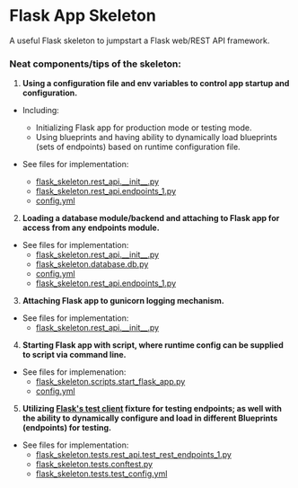 # Flask App Skeleton

A useful Flask skeleton to jumpstart a Flask web/REST API framework.

### Neat components/tips of the skeleton:

1. **Using a configuration file and env variables to control app startup and configuration.**
  
  - Including:
    - Initializing Flask app for production mode or testing mode.
    - Using blueprints and having ability to dynamically load blueprints (sets of endpoints) based on runtime configuration file.  

  - See files for implementation:  
    - [flask_skeleton.rest_api.\_\_init\_\_.py](flask_skeleton/rest_api/__init__.py)  
    - [flask_skeleton.rest_api.endpoints_1.py](flask_skeleton/rest_api/endpoints_1.py)  
    - [config.yml](config.yml)  

2. **Loading a database module/backend and attaching to Flask app for access from any endpoints module.**  

  - See files for implementation:  
    - [flask_skeleton.rest_api.\_\_init\_\_.py](flask_skeleton/rest_api/__init__.py)  
    - [flask_skeleton.database.db.py](flask_skeleton/database/db.py)  
    - [config.yml](config.yml)      
    - [flask_skeleton.rest_api.endpoints_1.py](flask_skeleton/rest_api/endpoints_1.py) 

3. **Attaching Flask app to gunicorn logging mechanism.**  

  - See files for implementation:  
    - [flask_skeleton.rest_api.\_\_init\_\_.py](flask_skeleton/rest_api/__init__.py)  

4. **Starting Flask app with script, where runtime config can be supplied to script via command line.**  

  - See files for implemenation:  
    - [flask_skeleton.scripts.start_flask_app.py](flask_skeleton/scripts/start_flask_app.py)  
    - [config.yml](config.yml)   

5. **Utilizing [Flask's test client](https://flask.palletsprojects.com/en/1.1.x/testing/) fixture for testing endpoints; as well with the ability to dynamically configure and load in different Blueprints (endpoints) for testing.**  

  - See files for implementation:  
    - [flask_skeleton.tests.rest_api.test_rest_endpoints_1.py](flask_skeleton/tests/rest_api/test_rest_api_endpoints_1.py)  
    - [flask_skeleton.tests.conftest.py](flask_skeleton/tests/conftest.py)  
    - [flask_skeleton.tests.test_config.yml](flask_skeleton/tests/test_config.py)  

